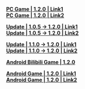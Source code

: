 **[PC Game | 1.2.0 | Link1](https://autopatchcn.bhsr.com/client/cn/20230709224719_3CcrEpEKT9iaObJh/StarRail_1.2.0.zip)**  
**[PC Game | 1.2.0 | Link2](https://bhrpg-prod.oss-accelerate.aliyuncs.com/client/cn/20230709224719_3CcrEpEKT9iaObJh/StarRail_1.2.0.zip)**  

**[Update | 1.0.5 -> 1.2.0 | Link1 ](https://autopatchcn.bhsr.com/client/beta/update/hkrpg_cn/33/game_1.0.5_1.2.0_hdiff_7qUejt4fMExIlrQp.zip)**   
**[Update | 1.0.5 -> 1.2.0 | Link2 ](https://bhrpg-prod.oss-accelerate.aliyuncs.com/client/beta/update/hkrpg_cn/33/game_1.0.5_1.2.0_hdiff_7qUejt4fMExIlrQp.zip)**

**[Update | 1.1.0 -> 1.2.0 | Link1 ](https://autopatchcn.bhsr.com/client/beta/update/hkrpg_cn/33/game_1.1.0_1.2.0_hdiff_HfBvygO7Z9aNPUmR.zip)**   
**[Update | 1.1.0 -> 1.2.0 | Link2 ](https://bhrpg-prod.oss-accelerate.aliyuncs.com/client/beta/update/hkrpg_cn/33/game_1.1.0_1.2.0_hdiff_HfBvygO7Z9aNPUmR.zip)**

**[Android Bilibili Game | 1.2.0](https://pkg.biligame.com/games/bhxqtd_1.2.0_20230710_104949_93158.apk)**  

**[Android Game | 1.2.0 | Link1](https://autopatchcn.bhsr.com/client/cn/20230709224719_3CcrEpEKT9iaObJh/StarRail_1.2.0_mihoyo.apk)**  
**[Android Game | 1.2.0 | Link2](https://bhrpg-prod.oss-accelerate.aliyuncs.com/client/cn/20230709224719_3CcrEpEKT9iaObJh/StarRail_1.2.0_mihoyo.apk)**  
